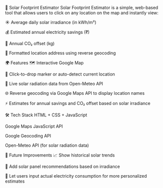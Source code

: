🔆 Solar Footprint Estimator
Solar Footprint Estimator is a simple, web-based tool that allows users to click on any location on the map and instantly view:

☀ Average daily solar irradiance (in kWh/m²)

💰 Estimated annual electricity savings (₹)

🌱 Annual CO₂ offset (kg)

📍 Formatted location address using reverse geocoding

🌍 Features
🗺 Interactive Google Map

📌 Click-to-drop marker or auto-detect current location

🔄 Live solar radiation data from Open-Meteo API

🌐 Reverse geocoding via Google Maps API to display location names

⚡ Estimates for annual savings and CO₂ offset based on solar irradiance

🛠 Tech Stack
HTML + CSS + JavaScript

Google Maps JavaScript API

Google Geocoding API

Open-Meteo API (for solar radiation data)

🧠 Future Improvements
📈 Show historical solar trends

🔋 Add solar panel recommendations based on irradiance

🧾 Let users input actual electricity consumption for more personalized estimates
